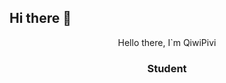 ## Hi there 👋
  <div id="header" align="center".
    <h1>Hello there, I`m QiwiPivi</h1>
    <h3>Student</h3>
  </div>
<!--
**QiwiPivi/QiwiPivi** is a ✨ _special_ ✨ repository because its `README.md` (this file) appears on your GitHub profile.

Here are some ideas to get you started:

- 🔭 I’m currently working on ...
- 🌱 I’m currently learning ...
- 👯 I’m looking to collaborate on ...
- 🤔 I’m looking for help with ...
- 💬 Ask me about ...
- 📫 How to reach me: ...
- 😄 Pronouns: ...
- ⚡ Fun fact: ...
-->
